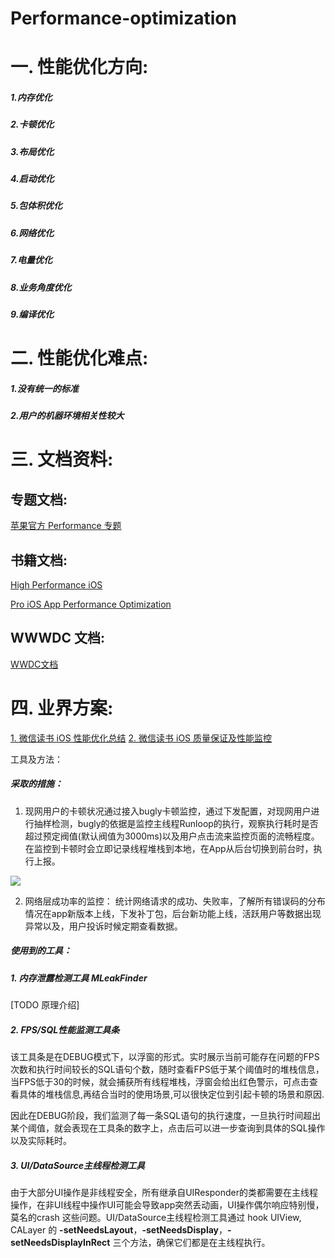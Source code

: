# Performance-optimization

# 一. 性能优化方向:

##### 1.内存优化
##### 2.卡顿优化
##### 3.布局优化
##### 4.启动优化
##### 5.包体积优化
##### 6.网络优化
##### 7.电量优化
##### 8.业务角度优化
##### 9.编译优化

# 二. 性能优化难点:

##### 1.没有统一的标准
##### 2.用户的机器环境相关性较大

# 三. 文档资料:

## 专题文档:

[苹果官方 Performance 专题](https://developer.apple.com/library/archive/navigation/#section=Topics&topic=Performance)

## 书籍文档:
[High Performance iOS](./doc/OReilly.High.Performance.iOS.Apps.2016.6.pdf)

[Pro iOS App Performance Optimization](./doc/Pro_ios_apps_performance_optimization.pdf)

## WWWDC 文档:

[WWDC文档](./doc/WWDC/)

# 四. 业界方案:

[1. 微信读书 iOS 性能优化总结](http://wereadteam.github.io/2016/05/03/WeRead-Performance/)
[2. 微信读书 iOS 质量保证及性能监控](http://wereadteam.github.io/2016/12/12/Monitor/)

工具及方法：

##### 采取的措施：

1. 现网用户的卡顿状况通过接入bugly卡顿监控，通过下发配置，对现网用户进行抽样检测，bugly的依据是监控主线程Runloop的执行，观察执行耗时是否超过预定阀值(默认阀值为3000ms)以及用户点击流来监控页面的流畅程度。在监控到卡顿时会立即记录线程堆栈到本地，在App从后台切换到前台时，执行上报。

![](http://wereadteam.github.io/img/monitor-main_run_loop.png)

2. 网络层成功率的监控：
统计网络请求的成功、失败率，了解所有错误码的分布情况在app新版本上线，下发补丁包，后台新功能上线，活跃用户等数据出现异常以及，用户投诉时候定期查看数据。


##### 使用到的工具：

##### 1. 内存泄露检测工具 ****MLeakFinder**** 

[TODO 原理介绍]

##### 2. FPS/SQL性能监测工具条

该工具条是在DEBUG模式下，以浮窗的形式。实时展示当前可能存在问题的FPS次数和执行时间较长的SQL语句个数，随时查看FPS低于某个阈值时的堆栈信息，当FPS低于30的时候，就会捕获所有线程堆栈，浮窗会给出红色警示，可点击查看具体的堆栈信息,再结合当时的使用场景,可以很快定位到引起卡顿的场景和原因.

因此在DEBUG阶段，我们监测了每一条SQL语句的执行速度，一旦执行时间超出某个阈值，就会表现在工具条的数字上，点击后可以进一步查询到具体的SQL操作以及实际耗时。

##### 3. UI/DataSource主线程检测工具

由于大部分UI操作是非线程安全，所有继承自UIResponder的类都需要在主线程操作，在非UI线程中操作UI可能会导致app突然丢动画，UI操作偶尔响应特别慢，莫名的crash 这些问题。UI/DataSource主线程检测工具通过 hook UIView, CALayer 的 ****-setNeedsLayout****，****-setNeedsDisplay****，****-setNeedsDisplayInRect**** 三个方法，确保它们都是在主线程执行。
